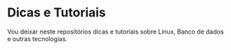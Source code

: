 # Dicas e Tutoriais

Vou deixar neste repositórios dicas e tutoriais sobre Linux, Banco de dados e outras tecnologias. 
